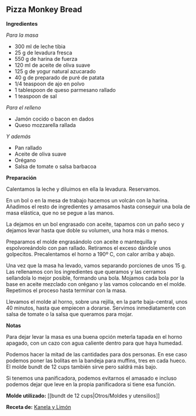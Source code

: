 ## Pizza Monkey Bread

**Ingredientes**

*Para la masa*

- 300 ml de leche tibia 
- 25 g de levadura fresca
- 550 g de harina de fuerza
- 120 ml de aceite de oliva suave
- 125 g de yogur natural azucarado
- 40 g de preparado de puré de patata
- 1/4 teaspoon de ajo en polvo
- 1 tablespoon de queso parmesano rallado
- 1 teaspoon de sal

*Para el relleno*

- Jamón cocido o bacon en dados
- Queso mozzarella rallada

*Y además*

- Pan rallado
- Aceite de oliva suave
- Orégano
- Salsa de tomate o salsa barbacoa

**Preparación**

Calentamos la leche y diluimos en ella la levadura. Reservamos.

En un bol o en la mesa de trabajo hacemos un volcán con la harina. Añadimos el resto de ingredientes y amasamos hasta conseguir una bola de masa elástica, que no se pegue a las manos.

La dejamos en un bol engrasado con aceite, tapamos con un paño seco y dejamos levar hasta que doble su volumen, una hora más o menos.

Preparamos el molde engrasándolo con aceite o mantequilla y espolvoreándolo con pan rallado. Retiramos el exceso dándole unos golpecitos. Precalentamos el horno a 190º C, con calor arriba y abajo.

Una vez que la masa ha levado, vamos separando porciones de unos 15 g. Las rellenamos con los ingredientes que queramos y las cerramos sellandola lo mejor posible, formando una bola. Mojamos cada bola por la base en aceite mezclado con orégano y las vamos colocando en el molde. Repetimos el proceso hasta terminar con la masa.

Llevamos el molde al horno, sobre una rejilla, en la parte baja-central, unos 40 minutos, hasta que empiecen a dorarse. Servimos inmediatamente con salsa de tomate o la salsa que queramos para mojar.

**Notas**

Para dejar levar la masa es una buena opción meterla tapada en el horno apagado, con un cazo con agua caliente dentro para que haya humedad.

Podemos hacer la mitad de las cantidades para dos personas. En ese caso podemos poner las bolitas en la bandeja para muffins, tres en cada hueco. El molde bundt de 12 cups también sirve pero saldrá más bajo.

Si tenemos una panificadora, podemos evitarnos el amasado e incluso podemos dejar que leve en la propia panificadora si tiene esa función.

**Molde utilizado:** [[bundt de 12 cups|Otros/Moldes y utensilios]]

**Receta de:** [Kanela y Limón](http://kanelaylimon.blogspot.com/2012/02/pizza-monkey-bread.html)